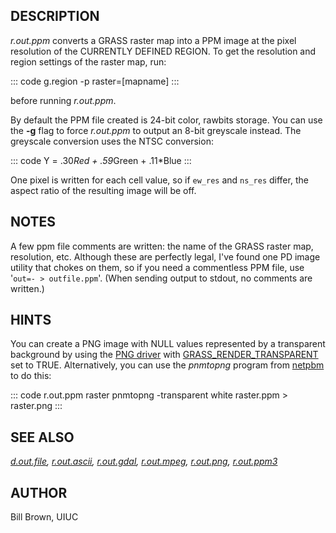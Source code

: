 ## DESCRIPTION

*r.out.ppm* converts a GRASS raster map into a PPM image at the pixel
resolution of the CURRENTLY DEFINED REGION. To get the resolution and
region settings of the raster map, run:

::: code
    g.region -p raster=[mapname]
:::

before running *r.out.ppm*.

By default the PPM file created is 24-bit color, rawbits storage. You
can use the **-g** flag to force *r.out.ppm* to output an 8-bit
greyscale instead. The greyscale conversion uses the NTSC conversion:

::: code
    Y = .30*Red + .59*Green + .11*Blue
:::

One pixel is written for each cell value, so if `ew_res` and `ns_res`
differ, the aspect ratio of the resulting image will be off.

## NOTES

A few ppm file comments are written: the name of the GRASS raster map,
resolution, etc. Although these are perfectly legal, I\'ve found one PD
image utility that chokes on them, so if you need a commentless PPM
file, use \'`out=- > outfile.ppm`\'. (When sending output to stdout, no
comments are written.)

## HINTS

You can create a PNG image with NULL values represented by a transparent
background by using the [PNG driver](pngdriver.html) with
[GRASS_RENDER_TRANSPARENT](variables.html) set to TRUE. Alternatively,
you can use the *pnmtopng* program from
[netpbm](http://netpbm.sourceforge.net) to do this:

::: code
    r.out.ppm raster
    pnmtopng -transparent white raster.ppm > raster.png
:::

## SEE ALSO

*[d.out.file](d.out.file.html), [r.out.ascii](r.out.ascii.html),
[r.out.gdal](r.out.gdal.html), [r.out.mpeg](r.out.mpeg.html),
[r.out.png](r.out.png.html), [r.out.ppm3](r.out.ppm3.html)*

## AUTHOR

Bill Brown, UIUC
